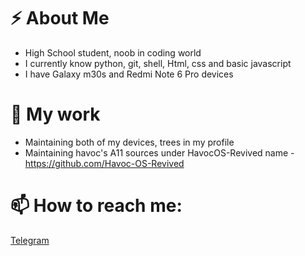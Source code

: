 # ⚡ About Me
- High School student, noob in coding world
- I currently know python, git, shell, Html, css and basic javascript
- I have Galaxy m30s and Redmi Note 6 Pro devices

# 🔭 My work
- Maintaining both of my devices, trees in my profile
- Maintaining havoc's A11 sources under HavocOS-Revived name - https://github.com/Havoc-OS-Revived
 
# 📫 How to reach me:
[Telegram](https://t.me/Nerd_sundram)
